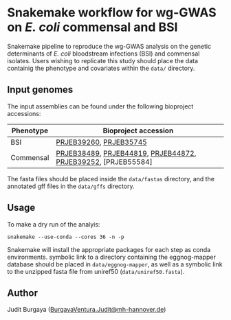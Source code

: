 # Snakemake workflow for wg-GWAS on _E. coli_ commensal and BSI

Snakemake pipeline to reproduce the wg-GWAS analysis on the genetic determinants of *E. coli* bloodstream infections (BSI) and commensal isolates. Users wishing to replicate this study should place the data containig the phenotype and covariates within the `data/` directory.

## Input genomes
The input assemblies can be found under the following bioproject accessions:

| Phenotype | Bioproject accession |
| ------------- | ------------- |
| BSI | [PRJEB39260](https://www.ebi.ac.uk/ena/browser/view/PRJEB39260), [PRJEB35745](https://www.ebi.ac.uk/ena/browser/view/PRJEB39260) |
| Commensal | [PRJEB38489](https://www.ebi.ac.uk/ena/browser/view/PRJEB38489), [PRJEB44819](https://www.ebi.ac.uk/ena/browser/view/PRJEB44819), [PRJEB44872](https://www.ebi.ac.uk/ena/browser/view/PRJEB44872), [PRJEB39252](https://www.ebi.ac.uk/ena/browser/view/PRJEB39252), [PRJEB55584] |

The fasta files should be placed inside the `data/fastas` directory, and the annotated gff files in the `data/gffs` directory.

## Usage
To make a dry run of the analyis:
```
snakemake --use-conda --cores 36 -n -p
```
Snakemake will install the appropriate packages for each step as conda environments. symbolic link to a directory containing the eggnog-mapper database should be placed in `data/eggnog-mapper`, as well as a symbolic link to the unzipped fasta file from uniref50 (`data/uniref50.fasta`).

## Author
Judit Burgaya (BurgayaVentura.Judit@mh-hannover.de)
